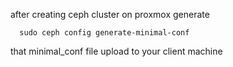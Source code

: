 after creating ceph cluster on proxmox
generate 

```
  sudo ceph config generate-minimal-conf
```

that minimal_conf file upload to your client machine
